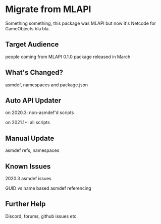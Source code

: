 # Migrate from MLAPI

Something something, this package was MLAPI but now it's Netcode for GameObjects bla bla.

## Target Audience

people coming from MLAPI 0.1.0 package released in March

## What's Changed?

asmdef, namespaces and package.json

## Auto API Updater

on 2020.3: non-asmdef'd scripts

on 2021.1+: all scripts

## Manual Update

asmdef refs, namespaces

## Known Issues

2020.3 asmdef issues

GUID vs name based asmdef referencing

## Further Help

Discord, forums, github issues etc.
